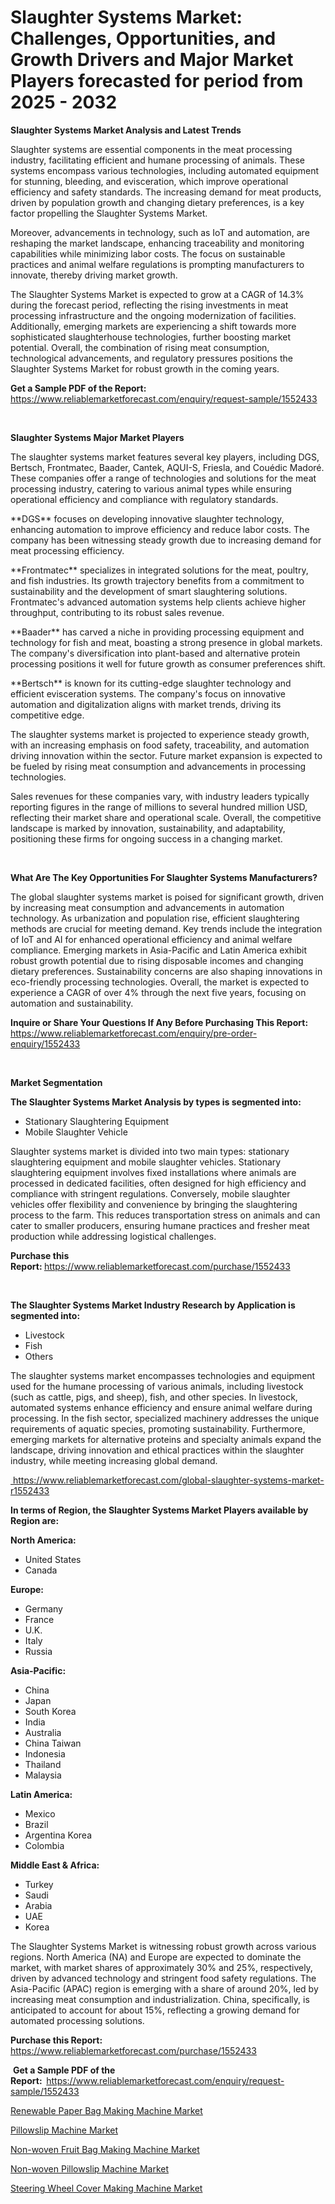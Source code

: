 <p><h1>Slaughter Systems Market: Challenges, Opportunities, and Growth Drivers and Major Market Players forecasted for period from 2025 - 2032</h1></p><p><strong>Slaughter Systems Market Analysis and Latest Trends</strong></p>
<p><p>Slaughter systems are essential components in the meat processing industry, facilitating efficient and humane processing of animals. These systems encompass various technologies, including automated equipment for stunning, bleeding, and evisceration, which improve operational efficiency and safety standards. The increasing demand for meat products, driven by population growth and changing dietary preferences, is a key factor propelling the Slaughter Systems Market. </p><p>Moreover, advancements in technology, such as IoT and automation, are reshaping the market landscape, enhancing traceability and monitoring capabilities while minimizing labor costs. The focus on sustainable practices and animal welfare regulations is prompting manufacturers to innovate, thereby driving market growth. </p><p>The Slaughter Systems Market is expected to grow at a CAGR of 14.3% during the forecast period, reflecting the rising investments in meat processing infrastructure and the ongoing modernization of facilities. Additionally, emerging markets are experiencing a shift towards more sophisticated slaughterhouse technologies, further boosting market potential. Overall, the combination of rising meat consumption, technological advancements, and regulatory pressures positions the Slaughter Systems Market for robust growth in the coming years.</p></p>
<p><strong>Get a Sample PDF of the Report:&nbsp;</strong> <a href="https://www.reliablemarketforecast.com/enquiry/request-sample/1552433?utm_campaign=1875&utm_medium=2&utm_source=Github&utm_content=ia&utm_term=27022025&utm_id=slaughter-systems">https://www.reliablemarketforecast.com/enquiry/request-sample/1552433</a></p>
<p>&nbsp;</p>
<p><strong>Slaughter Systems Major Market Players</strong></p>
<p><p>The slaughter systems market features several key players, including DGS, Bertsch, Frontmatec, Baader, Cantek, AQUI-S, Friesla, and Couédic Madoré. These companies offer a range of technologies and solutions for the meat processing industry, catering to various animal types while ensuring operational efficiency and compliance with regulatory standards.</p><p>**DGS** focuses on developing innovative slaughter technology, enhancing automation to improve efficiency and reduce labor costs. The company has been witnessing steady growth due to increasing demand for meat processing efficiency.</p><p>**Frontmatec** specializes in integrated solutions for the meat, poultry, and fish industries. Its growth trajectory benefits from a commitment to sustainability and the development of smart slaughtering solutions. Frontmatec's advanced automation systems help clients achieve higher throughput, contributing to its robust sales revenue.</p><p>**Baader** has carved a niche in providing processing equipment and technology for fish and meat, boasting a strong presence in global markets. The company's diversification into plant-based and alternative protein processing positions it well for future growth as consumer preferences shift.</p><p>**Bertsch** is known for its cutting-edge slaughter technology and efficient evisceration systems. The company's focus on innovative automation and digitalization aligns with market trends, driving its competitive edge. </p><p>The slaughter systems market is projected to experience steady growth, with an increasing emphasis on food safety, traceability, and automation driving innovation within the sector. Future market expansion is expected to be fueled by rising meat consumption and advancements in processing technologies.</p><p>Sales revenues for these companies vary, with industry leaders typically reporting figures in the range of millions to several hundred million USD, reflecting their market share and operational scale. Overall, the competitive landscape is marked by innovation, sustainability, and adaptability, positioning these firms for ongoing success in a changing market.</p></p>
<p>&nbsp;</p>
<p><strong>What Are The Key Opportunities For Slaughter Systems Manufacturers?</strong></p>
<p><p>The global slaughter systems market is poised for significant growth, driven by increasing meat consumption and advancements in automation technology. As urbanization and population rise, efficient slaughtering methods are crucial for meeting demand. Key trends include the integration of IoT and AI for enhanced operational efficiency and animal welfare compliance. Emerging markets in Asia-Pacific and Latin America exhibit robust growth potential due to rising disposable incomes and changing dietary preferences. Sustainability concerns are also shaping innovations in eco-friendly processing technologies. Overall, the market is expected to experience a CAGR of over 4% through the next five years, focusing on automation and sustainability.</p></p>
<p><strong>Inquire or Share Your Questions If Any Before Purchasing This Report:</strong> <a href="https://www.reliablemarketforecast.com/enquiry/pre-order-enquiry/1552433?utm_campaign=1875&utm_medium=2&utm_source=Github&utm_content=ia&utm_term=27022025&utm_id=slaughter-systems">https://www.reliablemarketforecast.com/enquiry/pre-order-enquiry/1552433</a></p>
<p>&nbsp;</p>
<p><strong>Market Segmentation</strong></p>
<p><strong>The Slaughter Systems Market Analysis by types is segmented into:</strong></p>
<p><ul><li>Stationary Slaughtering Equipment</li><li>Mobile Slaughter Vehicle</li></ul></p>
<p><p>Slaughter systems market is divided into two main types: stationary slaughtering equipment and mobile slaughter vehicles. Stationary slaughtering equipment involves fixed installations where animals are processed in dedicated facilities, often designed for high efficiency and compliance with stringent regulations. Conversely, mobile slaughter vehicles offer flexibility and convenience by bringing the slaughtering process to the farm. This reduces transportation stress on animals and can cater to smaller producers, ensuring humane practices and fresher meat production while addressing logistical challenges.</p></p>
<p><strong>Purchase this Report:&nbsp;</strong><a href="https://www.reliablemarketforecast.com/purchase/1552433?utm_campaign=1875&utm_medium=2&utm_source=Github&utm_content=ia&utm_term=27022025&utm_id=slaughter-systems">https://www.reliablemarketforecast.com/purchase/1552433</a></p>
<p>&nbsp;</p>
<p><strong>The Slaughter Systems Market Industry Research by Application is segmented into:</strong></p>
<p><ul><li>Livestock</li><li>Fish</li><li>Others</li></ul></p>
<p><p>The slaughter systems market encompasses technologies and equipment used for the humane processing of various animals, including livestock (such as cattle, pigs, and sheep), fish, and other species. In livestock, automated systems enhance efficiency and ensure animal welfare during processing. In the fish sector, specialized machinery addresses the unique requirements of aquatic species, promoting sustainability. Furthermore, emerging markets for alternative proteins and specialty animals expand the landscape, driving innovation and ethical practices within the slaughter industry, while meeting increasing global demand.</p></p>
<p><a href="https://www.reliablemarketforecast.com/global-slaughter-systems-market-r1552433?utm_campaign=1875&utm_medium=2&utm_source=Github&utm_content=ia&utm_term=27022025&utm_id=slaughter-systems">&nbsp;https://www.reliablemarketforecast.com/global-slaughter-systems-market-r1552433</a></p>
<p><strong>In terms of Region, the Slaughter Systems Market Players available by Region are:</strong></p>
<p>
    <p> <strong> North America: </strong>
        <ul>
            <li>United States</li>
            <li>Canada</li>
        </ul>
        </p> 
    <p> <strong> Europe: </strong>
        <ul>
            <li>Germany</li>
            <li>France</li>
            <li>U.K.</li>
            <li>Italy</li>
            <li>Russia</li>
        </ul>
        </p> 
    <p> <strong> Asia-Pacific: </strong>
        <ul>
            <li>China</li>
            <li>Japan</li>
            <li>South Korea</li>
            <li>India</li>
            <li>Australia</li>
            <li>China Taiwan</li>
            <li>Indonesia</li>
            <li>Thailand</li>
            <li>Malaysia</li>
        </ul>
        </p> 
    <p> <strong> Latin America: </strong>
        <ul>
            <li>Mexico</li>
            <li>Brazil</li>
            <li>Argentina Korea</li>
            <li>Colombia</li>
        </ul>
        </p> 
    <p> <strong> Middle East & Africa: </strong>
        <ul>
            <li>Turkey</li>
            <li>Saudi</li>
            <li>Arabia</li>
            <li>UAE</li>
            <li>Korea</li>
        </ul>
    </p>
    </p>
<p><p>The Slaughter Systems Market is witnessing robust growth across various regions. North America (NA) and Europe are expected to dominate the market, with market shares of approximately 30% and 25%, respectively, driven by advanced technology and stringent food safety regulations. The Asia-Pacific (APAC) region is emerging with a share of around 20%, led by increasing meat consumption and industrialization. China, specifically, is anticipated to account for about 15%, reflecting a growing demand for automated processing solutions.</p></p>
<p><strong>Purchase this Report: </strong><a href="https://www.reliablemarketforecast.com/purchase/1552433?utm_campaign=1875&utm_medium=2&utm_source=Github&utm_content=ia&utm_term=27022025&utm_id=slaughter-systems">https://www.reliablemarketforecast.com/purchase/1552433</a></p>
<p>&nbsp;<strong>Get a Sample PDF of the Report:&nbsp;&nbsp;</strong><a href="https://www.reliablemarketforecast.com/enquiry/request-sample/1552433?utm_campaign=1875&utm_medium=2&utm_source=Github&utm_content=ia&utm_term=27022025&utm_id=slaughter-systems">https://www.reliablemarketforecast.com/enquiry/request-sample/1552433</a></p>
<p><strong></strong></p>
<p><p><a href="https://github.com/penglatilles/Market-Research-Report-List-1/blob/main/renewable-paper-bag-making-machine-market.md?utm_campaign=1875&utm_medium=2&utm_source=Github&utm_content=ia&utm_term=27022025&utm_id=slaughter-systems">Renewable Paper Bag Making Machine Market</a></p><p><a href="https://github.com/risingtrista99259/Market-Research-Report-List-1/blob/main/pillowslip-machine-market.md?utm_campaign=1875&utm_medium=2&utm_source=Github&utm_content=ia&utm_term=27022025&utm_id=slaughter-systems">Pillowslip Machine Market</a></p><p><a href="https://github.com/agdonthisa/Market-Research-Report-List-1/blob/main/non-woven-fruit-bag-making-machine-market.md?utm_campaign=1875&utm_medium=2&utm_source=Github&utm_content=ia&utm_term=27022025&utm_id=slaughter-systems">Non-woven Fruit Bag Making Machine Market</a></p><p><a href="https://github.com/hartsockdonnette82/Market-Research-Report-List-1/blob/main/non-woven-pillowslip-machine-market.md?utm_campaign=1875&utm_medium=2&utm_source=Github&utm_content=ia&utm_term=27022025&utm_id=slaughter-systems">Non-woven Pillowslip Machine Market</a></p><p><a href="https://github.com/akaalahk/Market-Research-Report-List-1/blob/main/steering-wheel-cover-making-machine-market.md?utm_campaign=1875&utm_medium=2&utm_source=Github&utm_content=ia&utm_term=27022025&utm_id=slaughter-systems">Steering Wheel Cover Making Machine Market</a></p></p>